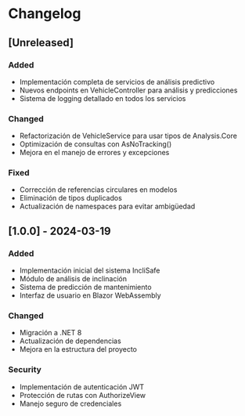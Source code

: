 # Changelog

## [Unreleased]

### Added
- Implementación completa de servicios de análisis predictivo
- Nuevos endpoints en VehicleController para análisis y predicciones
- Sistema de logging detallado en todos los servicios

### Changed
- Refactorización de VehicleService para usar tipos de Analysis.Core
- Optimización de consultas con AsNoTracking()
- Mejora en el manejo de errores y excepciones

### Fixed
- Corrección de referencias circulares en modelos
- Eliminación de tipos duplicados
- Actualización de namespaces para evitar ambigüedad

## [1.0.0] - 2024-03-19

### Added
- Implementación inicial del sistema IncliSafe
- Módulo de análisis de inclinación
- Sistema de predicción de mantenimiento
- Interfaz de usuario en Blazor WebAssembly

### Changed
- Migración a .NET 8
- Actualización de dependencias
- Mejora en la estructura del proyecto

### Security
- Implementación de autenticación JWT
- Protección de rutas con AuthorizeView
- Manejo seguro de credenciales 